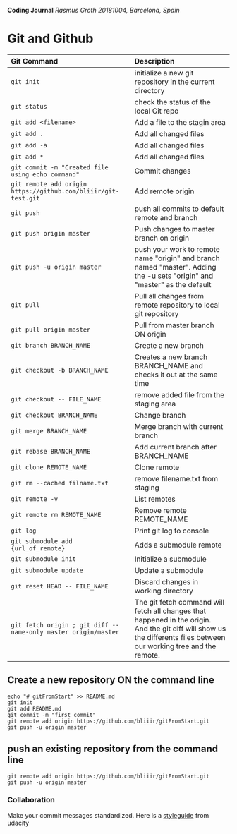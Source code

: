 **Coding Journal**
*Rasmus Groth*
*20181004, Barcelona, Spain*

# Git and Github

| Git Command | Description |
| :-- | :-- |
| ```git init``` | initialize a new git repository in the current directory |
| ```git status``` | check the status of the local Git repo |
| ```git add <filename>``` | Add a file to the stagin area |
| ```git add .``` | Add all changed files |
| ```git add -a```| Add all changed files |
| ```git add *```| Add all changed files |
| ```git commit -m "Created file using echo command" ``` | Commit changes |
| ```git remote add origin https://github.com/bliiir/git-test.git``` | Add remote origin |
| `git push` | push all commits to default remote and branch |
| ```git push origin master``` | Push changes to master branch on origin |
| ```git push -u origin master```    | push your work to remote name "origin" and branch named "master". Adding the -u sets "origin" and "master" as the default |
| `git pull` | Pull all changes from remote repository to local git repository |
| ```git pull origin master``` | Pull from master branch ON origin |
| ```git branch BRANCH_NAME``` | Create a new branch |
| `git checkout -b BRANCH_NAME` | Creates a new branch BRANCH_NAME and checks it out at the same time |
| `git checkout -- FILE_NAME` | remove added file from the staging area |
| `git checkout BRANCH_NAME` | Change branch |
| `git merge BRANCH_NAME` | Merge branch with current branch |
| `git rebase BRANCH_NAME` | Add current branch after BRANCH_NAME  |
| `git clone REMOTE_NAME`| Clone remote |
| `git rm --cached filname.txt` | remove filename.txt from staging |
| `git remote -v` | List remotes |
| `git remote rm REMOTE_NAME` | Remove remote REMOTE_NAME |
| `git log` | Print git log to console |
| `git submodule add {url_of_remote}` | Adds a submodule remote |
| `git submodule init` | Initialize a submodule |
| `git submodule update` | Update a submodule |
| `git reset HEAD -- FILE_NAME` | Discard changes in working directory |
| `git fetch origin ; git diff --name-only master origin/master` | The git fetch command will fetch all changes that happened in the origin. And the git diff will show us the differents files between our working tree and the remote. |



## Create a new repository ON the command line

```
echo "# gitFromStart" >> README.md
git init
git add README.md
git commit -m "first commit"
git remote add origin https://github.com/bliiir/gitFromStart.git
git push -u origin master
```
## push an existing repository from the command line

```
git remote add origin https://github.com/bliiir/gitFromStart.git
git push -u origin master
```

### Collaboration
Make your commit messages standardized. Here is a [styleguide](https://udacity.github.io/git-styleguide/) from udacity
